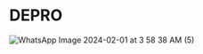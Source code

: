 # DEPRO

![WhatsApp Image 2024-02-01 at 3 58 38 AM (5)](https://github.com/AnchalSinha25/DEPRO/assets/89031662/ad81e147-6b48-4fa0-a348-c5cb57a5684a)
